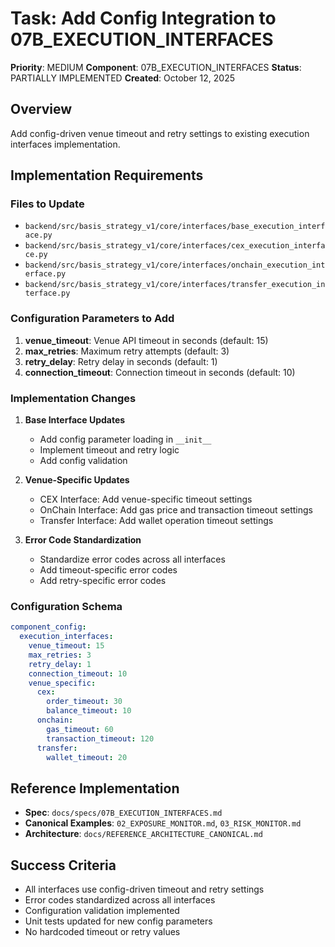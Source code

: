 # Task: Add Config Integration to 07B_EXECUTION_INTERFACES

**Priority**: MEDIUM
**Component**: 07B_EXECUTION_INTERFACES
**Status**: PARTIALLY IMPLEMENTED
**Created**: October 12, 2025

## Overview
Add config-driven venue timeout and retry settings to existing execution interfaces implementation.

## Implementation Requirements

### Files to Update
- `backend/src/basis_strategy_v1/core/interfaces/base_execution_interface.py`
- `backend/src/basis_strategy_v1/core/interfaces/cex_execution_interface.py`
- `backend/src/basis_strategy_v1/core/interfaces/onchain_execution_interface.py`
- `backend/src/basis_strategy_v1/core/interfaces/transfer_execution_interface.py`

### Configuration Parameters to Add
1. **venue_timeout**: Venue API timeout in seconds (default: 15)
2. **max_retries**: Maximum retry attempts (default: 3)
3. **retry_delay**: Retry delay in seconds (default: 1)
4. **connection_timeout**: Connection timeout in seconds (default: 10)

### Implementation Changes
1. **Base Interface Updates**
   - Add config parameter loading in `__init__`
   - Implement timeout and retry logic
   - Add config validation

2. **Venue-Specific Updates**
   - CEX Interface: Add venue-specific timeout settings
   - OnChain Interface: Add gas price and transaction timeout settings
   - Transfer Interface: Add wallet operation timeout settings

3. **Error Code Standardization**
   - Standardize error codes across all interfaces
   - Add timeout-specific error codes
   - Add retry-specific error codes

### Configuration Schema
```yaml
component_config:
  execution_interfaces:
    venue_timeout: 15
    max_retries: 3
    retry_delay: 1
    connection_timeout: 10
    venue_specific:
      cex:
        order_timeout: 30
        balance_timeout: 10
      onchain:
        gas_timeout: 60
        transaction_timeout: 120
      transfer:
        wallet_timeout: 20
```

## Reference Implementation
- **Spec**: `docs/specs/07B_EXECUTION_INTERFACES.md`
- **Canonical Examples**: `02_EXPOSURE_MONITOR.md`, `03_RISK_MONITOR.md`
- **Architecture**: `docs/REFERENCE_ARCHITECTURE_CANONICAL.md`

## Success Criteria
- All interfaces use config-driven timeout and retry settings
- Error codes standardized across all interfaces
- Configuration validation implemented
- Unit tests updated for new config parameters
- No hardcoded timeout or retry values
